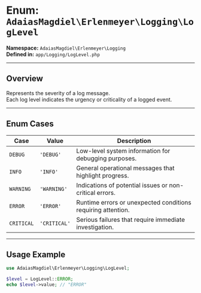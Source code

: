 # Enum: `AdaiasMagdiel\Erlenmeyer\Logging\LogLevel`

**Namespace:** `AdaiasMagdiel\Erlenmeyer\Logging`  
**Defined in:** `app/Logging/LogLevel.php`

---

## Overview

Represents the severity of a log message.  
Each log level indicates the urgency or criticality of a logged event.

---

## Enum Cases

| Case       | Value        | Description                                                  |
| ---------- | ------------ | ------------------------------------------------------------ |
| `DEBUG`    | `'DEBUG'`    | Low-level system information for debugging purposes.         |
| `INFO`     | `'INFO'`     | General operational messages that highlight progress.        |
| `WARNING`  | `'WARNING'`  | Indications of potential issues or non-critical errors.      |
| `ERROR`    | `'ERROR'`    | Runtime errors or unexpected conditions requiring attention. |
| `CRITICAL` | `'CRITICAL'` | Serious failures that require immediate investigation.       |

---

## Usage Example

```php
use AdaiasMagdiel\Erlenmeyer\Logging\LogLevel;

$level = LogLevel::ERROR;
echo $level->value; // "ERROR"
```
